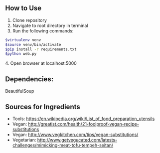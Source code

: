 ## How to Use
1. Clone repository<br/>
2. Navigate to root directory in terminal<br/>
3. Run the following commands:
```bash
$virtualenv venv
$source venv/bin/activate
$pip install -r requirements.txt
$python web.py
```
4\. Open browser at localhost:5000

## Dependencies:
BeautifulSoup

## Sources for Ingredients
- Tools: https://en.wikipedia.org/wiki/List_of_food_preparation_utensils
- Vegan: http://greatist.com/health/21-foolproof-vegan-recipe-substitutions
- Vegan: http://www.vegkitchen.com/tips/vegan-substitutions/
- Vegetarian: http://www.getvegucated.com/latests-challenges/mimicking-meat-tofu-tempeh-seitan/
